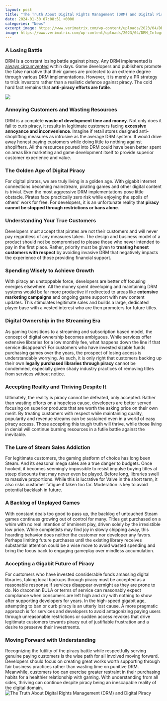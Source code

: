 ```yaml
---
layout: post
title: "The Truth About Digital Rights Management (DRM) and Digital Piracy"
date: 2024-01-30 07:08:51 +0000
categories: "News"
excerpt_image: https://www.verimatrix.com/wp-content/uploads/2023/04/DRM_Infographics-2-1024x406.jpg
image: https://www.verimatrix.com/wp-content/uploads/2023/04/DRM_Infographics-2-1024x406.jpg
---
```


### A Losing Battle
DRM is a constant losing battle against piracy. Any DRM implemented is [always circumvented](https://store.fi.io.vn/chihuahuas-king-chihuahua-wearing-crownqueen-chihuahua-dog-302-chihuahua-dog) within days. Game developers and publishers promote the false narrative that their games are protected to an extreme degree through various DRM implementations. However, it is merely a PR strategy to trick investors rather than a realistic defence against piracy. The cold hard fact remains that **anti-piracy efforts are futile**. 

![](https://images.toolbox.demandshore.com/wp-content/uploads/2020/09/13054055/Benefits-of-Digital-Rights-Management-Copy-2048x1463.jpg)
### Annoying Customers and Wasting Resources
DRM is a complete **waste of development time and money**. Not only does it fail to curb piracy, it results in legitimate customers facing **excessive annoyance and inconvenience**. Imagine if retail stores designed anti-shoplifting measures as intrusive as the average DRM system. It would drive away honest paying customers while doing little to nothing against shoplifters. All the resources poured into DRM could have been better spent on areas like marketing and game development itself to provide superior customer experience and value.
### The Golden Age of Digital Piracy 
For digital pirates, we are truly living in a golden age. With gigabit internet connections becoming mainstream, pirating games and other digital content is trivial. Even the most aggressive DRM implementations pose little obstacle. Pirates face practically zero risk while enjoying the spoils of others' work for free. For developers, it is an unfortunate reality that **piracy cannot be stopped through restrictions or bans alone**. 
### Understanding Your True Customers
Developers must accept that pirates are not their customers and will never pay regardless of any measures taken. The design and business model of a product should not be compromised to please those who never intended to pay in the first place. Rather, priority must be given to **treating honest customers with respect** by avoiding invasive DRM that negatively impacts the experience of those providing financial support.
### Spending Wisely to Achieve Growth
With piracy an unstoppable force, developers are better off focusing energies elsewhere. All the money spent developing and maintaining DRM systems would be far more productive if redirected to areas like **extensive marketing campaigns** and ongoing game support with new content updates. This stimulates legitimate sales and builds a large, dedicated player base with a vested interest who are then promoters for future titles. 
### Digital Ownership in the Streaming Era 
As gaming transitions to a streaming and subscription based model, the concept of digital ownership becomes ambiguous. While services offer extensive libraries for a low monthly fee, what happens down the line if that service disappears? For customers who have invested sizable funds purchasing games over the years, the prospect of losing access is understandably worrying. As such, it is only right that customers backing up their own **legally purchased libraries through piracy** cannot be condemned, especially given shady industry practices of removing titles from services without notice.
### Accepting Reality and Thriving Despite It
Ultimately, the reality is piracy cannot be defeated, only accepted. Rather than wasting efforts on a hopeless cause, developers are better served focusing on superior products that are worth the asking price on their own merit. By treating customers with respect while maintaining quality, popularity and revenue streams can be sustained even in a world of easy piracy access. Those accepting this tough truth will thrive, while those living in denial will continue burning resources in a futile battle against the inevitable.
### The Lure of Steam Sales Addiction 
For legitimate customers, the gaming platform of choice has long been Steam. And its seasonal mega sales are a true danger to budgets. Once hooked, it becomes seemingly impossible to resist impulse buying titles at steep discounts that may never even be played. Before long, libraries swell to massive proportions. While this is lucrative for Valve in the short term, it also risks customer fatigue if taken too far. Moderation is key to avoid potential backlash in future.
### A Backlog of Unplayed Games    
With constant deals too good to pass up, the backlog of untouched Steam games continues growing out of control for many. Titles get purchased on a whim with no real intention of imminent play, driven solely by the irresistible low price. While completists may find joy in slowly chipping away, this hoarding behavior does neither the customer nor developer any favors. Perhaps limiting future purchases until the existing library receives substantial attention could be a wise move to avoid wasted spending and bring the focus back to engaging gameplay over mindless accumulation. 
### Accepting a Gigabit Future of Piracy
For customers who have invested considerable funds amassing digital libraries, taking local backups through piracy must be accepted as a reasonable response if services disappear overnight as they are prone to do. No draconian EULA or terms of service can reasonably expect compliance when consumers are left high and dry with nothing to show after supporting developers for years. In the high-speed gigabit age, attempting to ban or curb piracy is an utterly lost cause. A more pragmatic approach is for services and developers to avoid antagonizing paying users through unreasonable restrictions or sudden access revokes that drive legitimate customers towards piracy out of justifiable frustration and a desire to preserve their investments.
### Moving Forward with Understanding 
Recognizing the futility of the piracy battle while respectfully serving genuine paying customers is the wise path for all involved moving forward. Developers should focus on creating great works worth supporting through fair business practices rather than wasting time on punitive DRM. Meanwhile, customers too can exercise greater restraint in their purchasing habits for a healthier relationship with gaming. With understanding from all sides, thriving can continue despite piracy being an inescapable reality of the digital domain.
![The Truth About Digital Rights Management (DRM) and Digital Piracy](https://www.verimatrix.com/wp-content/uploads/2023/04/DRM_Infographics-2-1024x406.jpg)